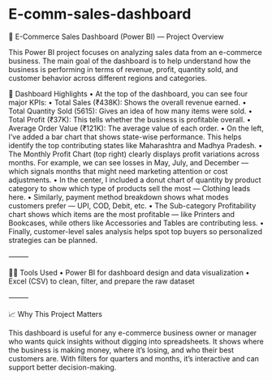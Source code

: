 # E-comm-sales-dashboard

🛒 E-Commerce Sales Dashboard (Power BI) — Project Overview

This Power BI project focuses on analyzing sales data from an e-commerce business. The main goal of the dashboard is to help understand how the business is performing in terms of revenue, profit, quantity sold, and customer behavior across different regions and categories.

📌 Dashboard Highlights
	•	At the top of the dashboard, you can see four major KPIs:
	•	Total Sales (₹438K): Shows the overall revenue earned.
	•	Total Quantity Sold (5615): Gives an idea of how many items were sold.
	•	Total Profit (₹37K): This tells whether the business is profitable overall.
	•	Average Order Value (₹121K): The average value of each order.
	•	On the left, I’ve added a bar chart that shows state-wise performance. This helps identify the top contributing states like Maharashtra and Madhya Pradesh.
	•	The Monthly Profit Chart (top right) clearly displays profit variations across months. For example, we can see losses in May, July, and December — which signals months that might need marketing attention or cost adjustments.
	•	In the center, I included a donut chart of quantity by product category to show which type of products sell the most — Clothing leads here.
	•	Similarly, payment method breakdown shows what modes customers prefer — UPI, COD, Debit, etc.
	•	The Sub-category Profitability chart shows which items are the most profitable — like Printers and Bookcases, while others like Accessories and Tables are contributing less.
	•	Finally, customer-level sales analysis helps spot top buyers so personalized strategies can be planned.

⸻

👨‍💻 Tools Used
	•	Power BI for dashboard design and data visualization
	•	Excel (CSV) to clean, filter, and prepare the raw dataset

⸻

📈 Why This Project Matters

This dashboard is useful for any e-commerce business owner or manager who wants quick insights without digging into spreadsheets. It shows where the business is making money, where it’s losing, and who their best customers are. With filters for quarters and months, it’s interactive and can support better decision-making.
